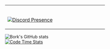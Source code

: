 <table width="100%"> 
  <tr>
  <td width="50%">

&nbsp; <br>  [![Discord Presence](https://lanyard.cnrad.dev/api/468812867194322945)](https://discord.com/users/468812867194322945)
    

  </td>
  <td width="50%">
    
  </td>
</table>

![Bork's GitHub stats](https://github-readme-stats.vercel.app/api?username=Bork0038&show_icons=true&theme=radical)
<br>
[![Code Time Stats](https://github-readme-stats.vercel.app/api/wakatime?username=bork0038&show_icons=true&bg_color=0D1117&hide_border=true&text_color=fff&title_color=fff)]()
<br />

